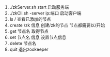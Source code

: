 1. ./zkServer.sh start 启动服务端
2. ./zkCli.sh -server ip:端口 启动客户端
3. ls / 查看已添加的节点
4. create /zk 信息 创建/zk的节点   节点都需要以/开始
5. get 节点名   取得节点
6. set 节点名 信息 设置节点信息
7. delete 节点名
8. quit 退出zookeeper
